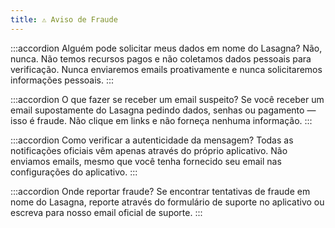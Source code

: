 ```yaml
---
title: ⚠️ Aviso de Fraude
---
```


:::accordion Alguém pode solicitar meus dados em nome do Lasagna?
Não, nunca. Não temos recursos pagos e não coletamos dados pessoais para verificação. Nunca enviaremos emails proativamente e nunca solicitaremos informações pessoais.
:::

:::accordion O que fazer se receber um email suspeito?
Se você receber um email supostamente do Lasagna pedindo dados, senhas ou pagamento — isso é fraude. Não clique em links e não forneça nenhuma informação.
:::

:::accordion Como verificar a autenticidade da mensagem?
Todas as notificações oficiais vêm apenas através do próprio aplicativo. Não enviamos emails, mesmo que você tenha fornecido seu email nas configurações do aplicativo.
:::

:::accordion Onde reportar fraude?
Se encontrar tentativas de fraude em nome do Lasagna, reporte através do formulário de suporte no aplicativo ou escreva para nosso email oficial de suporte.
:::

